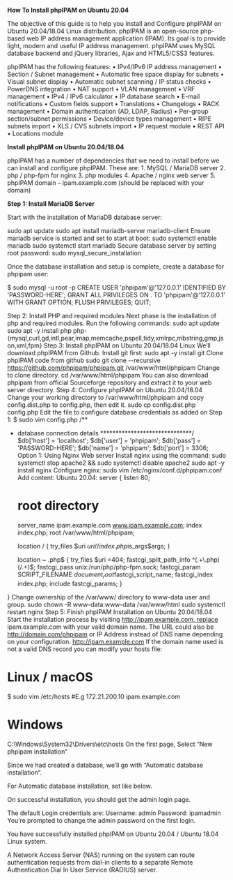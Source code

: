 **How To Install phpIPAM on Ubuntu 20.04**

The objective of this guide is to help you Install and Configure phpIPAM on Ubuntu 20.04/18.04 Linux distribution. phpIPAM is an open-source php-based web IP address management application (IPAM). Its goal is to provide light, modern and useful IP address management. phpIPAM uses MySQL database backend and jQuery libraries, Ajax and HTML5/CSS3 features.

phpIPAM has the following features:
    • IPv4/IPv6 IP address management
    • Section / Subnet management
    • Automatic free space display for subnets
    • Visual subnet display
    • Automatic subnet scanning / IP status checks
    • PowerDNS integration
    • NAT support
    • VLAN management
    • VRF management
    • IPv4 / IPv6 calculator
    • IP database search
    • E-mail notifications
    • Custom fields support
    • Translations
    • Changelogs
    • RACK management
    • Domain authentication (AD, LDAP, Radius)
    • Per-group section/subnet permissions
    • Device/device types management
    • RIPE subnets import
    • XLS / CVS subnets import
    • IP request module
    • REST API
    • Locations module

**Install phpIPAM on Ubuntu 20.04/18.04**

phpIPAM has a number of dependencies that we need to install before we can install and configure phpIPAM. These are:
    1. MySQL / MariaDB server
    2. php / php-fpm for nginx
    3. php modules
    4. Apache / nginx web server
    5. phpIPAM domain – ipam.example.com (should be replaced with your domain)
    
**Step 1: Install MariaDB Server**

Start with the installation of MariaDB database server:

sudo apt update
sudo apt install mariadb-server mariadb-client
Ensure mariadb service is started and set to start at boot:
sudo systemctl enable mariadb
sudo systemctl start mariadb
Secure database server by setting root password:
sudo mysql_secure_installation



Once the database installation and setup is complete, create a database for phpipam user:

$ sudo mysql -u root -p
CREATE USER 'phpipam'@'127.0.0.1' IDENTIFIED BY 'PASSWORD-HERE';
GRANT ALL PRIVILEGES ON . TO 'phpipam'@'127.0.0.1' WITH GRANT OPTION;
FLUSH PRIVILEGES;
QUIT;

Step 2: Install PHP and required modules
Next phase is the installation of php and required modules. Run the following commands:
sudo apt update 
sudo apt -y install php php-{mysql,curl,gd,intl,pear,imap,memcache,pspell,tidy,xmlrpc,mbstring,gmp,json,xml,fpm}
Step 3: Install phpIPAM on Ubuntu 20.04/18.04 Linux
We’ll download phpIPAM from Github. Install git first:
sudo apt -y install git
Clone phpIPAM code from github
sudo git clone --recursive https://github.com/phpipam/phpipam.git /var/www/html/phpipam
Change to clone directory.
cd /var/www/html/phpipam
You can also download phpipam from official Sourceforge repository and extract it to your web server directory.
Step 4: Configure phpIPAM on Ubuntu 20.04/18.04
Change your working directory to /var/www/html/phpipam and copy config.dist.php to config.php, then edit it.
sudo cp config.dist.php config.php
Edit the file to configure database credentials as added on Step 1:
$ sudo vim config.php
/**
* database connection details
******************************/
$db['host'] = 'localhost';
$db['user'] = 'phpipam';
$db['pass'] = 'PASSWORD-HERE';
$db['name'] = 'phpipam';
$db['port'] = 3306;
Option 1: Using Nginx Web server
Install nginx using the command:
sudo systemctl stop apache2 && sudo systemctl disable apache2
sudo apt -y install nginx
Configure nginx:
sudo vim /etc/nginx/conf.d/phpipam.conf
Add content:
Ubuntu 20.04:
server {
    listen       80;
    # root directory
    server_name ipam.example.com  www.ipam.example.com;
    index        index.php;
    root   /var/www/html/phpipam;


    location / {
            try_files $uri $uri/ /index.php$is_args$args;
        }

    location ~ \.php$ {
            try_files $uri =404;
            fastcgi_split_path_info ^(.+\.php)(/.+)$;
             fastcgi_pass   unix:/run/php/php-fpm.sock;
            fastcgi_param SCRIPT_FILENAME $document_root$fastcgi_script_name;
            fastcgi_index index.php;
            include fastcgi_params;
        }

 }
Change ownership of the /var/www/ directory to www-data user and group.
sudo chown -R www-data:www-data /var/www/html
sudo systemctl restart nginx
Step 5: Finish phpIPAM Installation on Ubuntu 20.04/18.04
Start the installation process by visiting http://ipam.example.com, replace ipam.example.com with your valid domain name. The URL could also be http://domain.com/phpipam or IP Address instead of DNS name depending on your configuration.
http://ipam.example.com
If the domain name used is not a valid DNS record you can modify your hosts file:
# Linux / macOS
$ sudo vim /etc/hosts
#E.g 172.21.200.10 ipam.example.com

# Windows
C:\Windows\System32\Drivers\etc\hosts
On the first page, Select “New phpipam installation“

Since we had created a database, we’ll go with “Automatic database installation“.

For Automatic database installation, set like below.

On successful installation, you should get the admin login page.

The default Login credentials are:
Username: admin
Password: ipamadmin
You’re prompted to change the admin password on the first login.

You have successfully installed phpIPAM on Ubuntu 20.04 / Ubuntu 18.04 Linux system.






A Network Access Server (NAS) running on the system can route authentication requests from dial-in clients to a separate Remote Authentication Dial In User Service (RADIUS) server.
